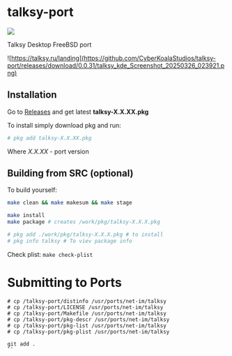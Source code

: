# talksy-port

![](https://avatars.githubusercontent.com/u/169930036?s=200&v=4)

Talksy Desktop FreeBSD port


![https://talksy.ru/landing](https://github.com/CyberKoalaStudios/talksy-port/releases/download/0.0.31/talksy_kde_Screenshot_20250326_023921.png)

## Installation

Go to [Releases](https://github.com/CyberKoalaStudios/talksy-port/releases/) and get latest **talksy-X.X.XX.pkg**

To install simply download pkg and run:

```sh
# pkg add talksy-X.X.XX.pkg
```

Where _X.X.XX_ - port version


## Building from SRC (optional)
To build yourself:
```sh
make clean && make makesum && make stage

make install
make package # creates /work/pkg/talksy-X.X.X.pkg

# pkg add ./work/pkg/talksy-X.X.X.pkg # to install
# pkg info talksy # To viev package info
```

Check plist: `make check-plist`

# Submitting to Ports

```
# cp /talksy-port/distinfo /usr/ports/net-im/talksy
# cp /talksy-port/LICENSE /usr/ports/net-im/talksy
# cp /talksy-port/Makefile /usr/ports/net-im/talksy
# cp /talksy-port/pkg-descr /usr/ports/net-im/talksy
# cp /talksy-port/pkg-list /usr/ports/net-im/talksy
# cp /talksy-port/pkg-plist /usr/ports/net-im/talksy

git add .
``
